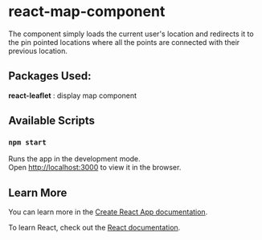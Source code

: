 # react-map-component 

The component simply loads the current user's location and redirects it to the pin pointed locations where all the points are connected with their previous location. 

## Packages Used: 

**react-leaflet** : display map component 


## Available Scripts

### `npm start`

Runs the app in the development mode.\
Open [http://localhost:3000](http://localhost:3000) to view it in the browser.


## Learn More

You can learn more in the [Create React App documentation](https://facebook.github.io/create-react-app/docs/getting-started).

To learn React, check out the [React documentation](https://reactjs.org/).
